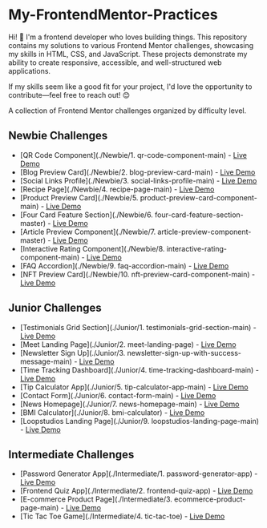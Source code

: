 # My-FrontendMentor-Practices

Hi! 👋 I'm a frontend developer who loves building things. This repository contains my solutions to various Frontend Mentor challenges, showcasing my skills in HTML, CSS, and JavaScript. These projects demonstrate my ability to create responsive, accessible, and well-structured web applications.

If my skills seem like a good fit for your project, I'd love the opportunity to contribute—feel free to reach out! 😊

A collection of Frontend Mentor challenges organized by difficulty level.

## Newbie Challenges

- [QR Code Component](./Newbie/1. qr-code-component-main) - [Live Demo](https://t-qr-code-practice-code.netlify.app/)
- [Blog Preview Card](./Newbie/2. blog-preview-card-main) - [Live Demo](https://cheery-kheer-f996f2.netlify.app/)
- [Social Links Profile](./Newbie/3. social-links-profile-main) - [Live Demo](https://taupe-capybara-5be7a6.netlify.app/)
- [Recipe Page](./Newbie/4. recipe-page-main) - [Live Demo](https://tiny-lolly-071913.netlify.app/)
- [Product Preview Card](./Newbie/5. product-preview-card-component-main) - [Live Demo](https://incredible-parfait-31f98f.netlify.app/)
- [Four Card Feature Section](./Newbie/6. four-card-feature-section-master) - [Live Demo](https://meek-paletas-0fcab9.netlify.app/)
- [Article Preview Component](./Newbie/7. article-preview-component-master) - [Live Demo](https://magnificent-pithivier-ec284b.netlify.app/)
- [Interactive Rating Component](./Newbie/8. interactive-rating-component-main) - [Live Demo](https://steady-maamoul-3a83ed.netlify.app/)
- [FAQ Accordion](./Newbie/9. faq-accordion-main) - [Live Demo](https://startling-gumption-a72896.netlify.app/)
- [NFT Preview Card](./Newbie/10. nft-preview-card-component-main) - [Live Demo](https://extraordinary-swan-00bb66.netlify.app/)

## Junior Challenges

- [Testimonials Grid Section](./Junior/1. testimonials-grid-section-main) - [Live Demo](https://incomparable-crepe-83e21f.netlify.app/)
- [Meet Landing Page](./Junior/2. meet-landing-page) - [Live Demo](https://fascinating-fudge-9bd950.netlify.app/)
- [Newsletter Sign Up](./Junior/3. newsletter-sign-up-with-success-message-main) - [Live Demo](https://splendid-marshmallow-3f8211.netlify.app/)
- [Time Tracking Dashboard](./Junior/4. time-tracking-dashboard-main) - [Live Demo](https://warm-concha-5561a6.netlify.app/)
- [Tip Calculator App](./Junior/5. tip-calculator-app-main) - [Live Demo](https://fascinating-pudding-f64fff.netlify.app/)
- [Contact Form](./Junior/6. contact-form-main) - [Live Demo](https://contact-form-main-1.netlify.app/)
- [News Homepage](./Junior/7. news-homepage-main) - [Live Demo](https://news-homepage-main-1.netlify.app/)
- [BMI Calculator](./Junior/8. bmi-calculator) - [Live Demo](https://bmi-calculator-1.netlify.app/)
- [Loopstudios Landing Page](./Junior/9. loopstudios-landing-page-main) - [Live Demo](https://loopstudios-landing-page-main-1.netlify.app/)

## Intermediate Challenges

- [Password Generator App](./Intermediate/1. password-generator-app) - [Live Demo](https://password-generator-app-1.netlify.app/)
- [Frontend Quiz App](./Intermediate/2. frontend-quiz-app) - [Live Demo](https://frontend-quiz-app-1.netlify.app/)
- [E-commerce Product Page](./Intermediate/3. ecommerce-product-page-main) - [Live Demo](https://ecommerce-product-page-main-1.netlify.app/)
- [Tic Tac Toe Game](./Intermediate/4. tic-tac-toe) - [Live Demo](https://tic-tac-toe-1.netlify.app/)
